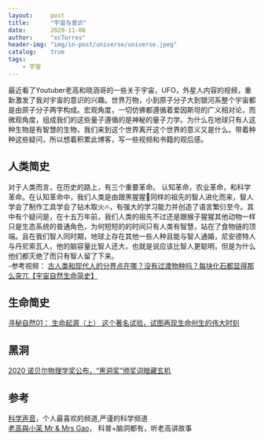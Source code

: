 ```yaml
---
layout:     post
title:      "宇宙与意识"
date:       2020-11-08
author:     "xcTorres"
header-img: "img/in-post/universe/universe.jpeg"
catalog:    true
tags:
    - 宇宙
---  
```


最近看了Youtuber老高和晓涵哥的一些关于宇宙，UFO，外星人内容的视频，重新激发了我对宇宙的意识的兴趣。世界万物，小到原子分子大到银河系整个宇宙都是由原子分子两字构成。宏观角度，一切仿佛都遵循着爱因斯坦的广义相对论，而微观角度，组成我们的这些量子遵循的是神秘的量子力学。为什么在地球只有人这种生物是有智慧的生物，我们来到这个世界离开这个世界的意义又是什么。带着种种这些疑问，所以想着积累此博客，写一些视频和书籍的观后感。

## 人类简史  
对于人类而言，在历史的路上，有三个重要革命。 认知革命，农业革命，和科学革命。在认知革命中，我们人类是由跟黑猩猩🦍同样的祖先的智人进化而来，智人学会了制作工具学会了钻木取火🔥，有强大的学习能力并创造了语言繁衍至今。其中有个疑问是，在十五万年前，我们人类的祖先不过还是跟猴子猩猩其他动物一样只是生态系统的普通角色，为何短短的的时间只有人类有智慧，站在了食物链的顶端。且在我们智人同时期，地球上存在其他一些人种且能与智人通婚，尼安德特人与丹尼索瓦人，他的脑容量比智人还大，也就是说应该比智人更聪明，但是为什么他们都灭绝了而只有智人留了下来。  
-参考视频： 
[古人类和现代人的分界点在哪？没有过渡物种吗？每块化石都显得那么突兀【宇宙自然生命简史】](https://www.youtube.com/watch?v=qt9KfpWuRKg)  

## 生命简史
[寻秘自然01： 生命起源（上） 这个著名试验，试图再现生命创生的伟大时刻](https://www.youtube.com/watch?v=GPYn1vJh1Q0)


## 黑洞  
[2020 诺贝尔物理学奖公布，“黑洞奖”颁奖词暗藏玄机](https://www.youtube.com/watch?v=XI9UtfDlENU)  


## 参考
[科学声音](https://www.youtube.com/channel/UCUBhobCkTLhgfUNRAgHSYmw)，个人最喜欢的频道,严谨的科学频道  
[老高與小茉 Mr & Mrs Gao](https://www.youtube.com/channel/UCMUnInmOkrWN4gof9KlhNmQ)， 科普+脑洞都有，听老高讲故事  
